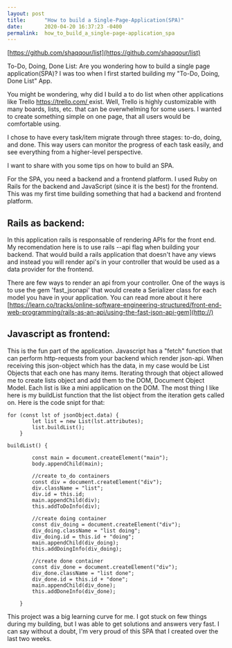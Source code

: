 ```yaml
---
layout: post
title:      "How to build a Single-Page-Application(SPA)"
date:       2020-04-20 16:37:23 -0400
permalink:  how_to_build_a_single-page-application_spa
---
```


[https://github.com/shaqqour/list](https://github.com/shaqqour/list)

To-Do, Doing, Done List:
Are you wondering how to build a single page application(SPA)? I was too when I first started building my "To-Do, Doing, Done List" App.

You might be wondering, why did I build a to do list when other applications like Trello [https://trello.com/ ](http://)exist. Well, Trello is highly customizable with many boards, lists, etc. that can be overwhelming for some users. I wanted to create something simple on one page, that all users would be comfortable using. 

I chose to have every task/item migrate through three stages: to-do, doing, and done. This way users can monitor the progress of each task easily, and see everything from a higher-level perspective. 

I want to share with you some tips on how to build an SPA. 

For the SPA, you need a backend and a frontend platform. I used Ruby on Rails for the backend and JavaScript (since it is the best) for the frontend. This was my first time building something that had a backend and frontend platform.

## Rails as backend:
In this application rails is responsable of rendering APIs for the front end. My recomendation here is to use rails --api flag when building your backend. That would build a rails application that doesn't have any views and instead you will render api's  in your controller that would be used as a data provider for the frontend.

There are few ways to render an api from your controller. One of the ways is to use the gem 'fast_jsonapi' that would create a Serializer class for each model you have in your application. You can read more about it here [https://learn.co/tracks/online-software-engineering-structured/front-end-web-programming/rails-as-an-api/using-the-fast-json-api-gem](http://)

## Javascript as frontend:
This is the fun part of the application. Javascript has a "fetch" function that can perform http-requests from your backend which render json-api. When receiving this json-object which has the data, in my case would be List Objects that each one has many items. Iterating through that object allowed me to create lists object and add them to the DOM, Document Object Model. Each list is like a mini application on the DOM.
The most thing I like here is my buildList function that the list object from the iteration gets called on. Here is the code snipt for that:

```
for (const lst of jsonObject.data) {
        let list = new List(lst.attributes);
        list.buildList();
    }
```

```
buildList() {
        
        const main = document.createElement("main");
        body.appendChild(main);
        
        //create to_do containers
        const div = document.createElement("div");
        div.className = "list";
        div.id = this.id;
        main.appendChild(div);
        this.addToDoInfo(div);

        //create doing container
        const div_doing = document.createElement("div");
        div_doing.className = "list doing";
        div_doing.id = this.id + "doing";
        main.appendChild(div_doing);
        this.addDoingInfo(div_doing);

        //create done container
        const div_done = document.createElement("div");
        div_done.className = "list done";
        div_done.id = this.id + "done";
        main.appendChild(div_done);
        this.addDoneInfo(div_done);
        
    }
```

This project was a big learning curve for me. I got stuck on few things during my building, but I was able to get solutions and answers very fast. I can say without a doubt, I'm very proud of this SPA that I created over the last two weeks.
